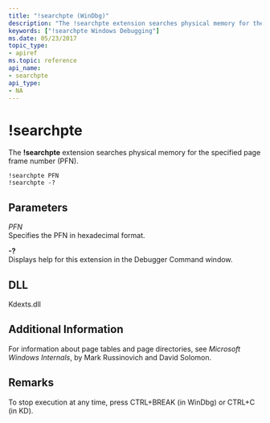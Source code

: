 ```yaml
---
title: "!searchpte (WinDbg)"
description: "The !searchpte extension searches physical memory for the specified page frame number (PFN)."
keywords: ["!searchpte Windows Debugging"]
ms.date: 05/23/2017
topic_type:
- apiref
ms.topic: reference
api_name:
- searchpte
api_type:
- NA
---
```


# !searchpte

The **!searchpte** extension searches physical memory for the specified page frame number (PFN).

```dbgcmd
!searchpte PFN 
!searchpte -?
```

## Parameters

<span id="_______PFN______"></span><span id="_______pfn______"></span> *PFN*   
Specifies the PFN in hexadecimal format.

<span id="_______-_______"></span> **-?**   
Displays help for this extension in the Debugger Command window.

## DLL

Kdexts.dll

## Additional Information

For information about page tables and page directories, see *Microsoft Windows Internals*, by Mark Russinovich and David Solomon. 

## Remarks

To stop execution at any time, press CTRL+BREAK (in WinDbg) or CTRL+C (in KD).

